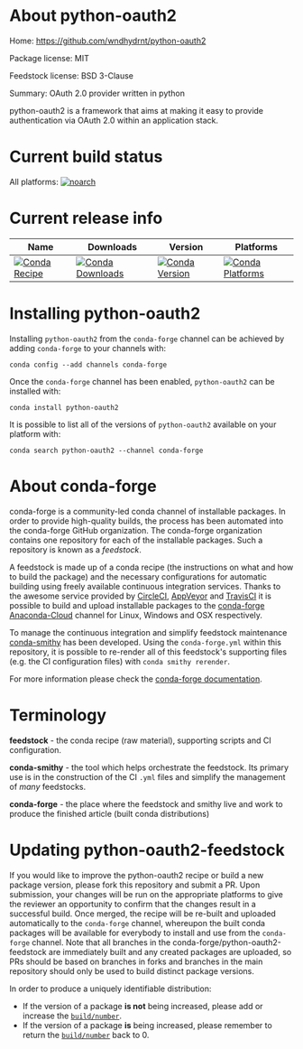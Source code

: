 About python-oauth2
===================

Home: https://github.com/wndhydrnt/python-oauth2

Package license: MIT

Feedstock license: BSD 3-Clause

Summary: OAuth 2.0 provider written in python

python-oauth2 is a framework that aims at making it easy to provide
authentication via OAuth 2.0 within an application stack.


Current build status
====================

All platforms:
[![noarch](https://img.shields.io/circleci/project/github/conda-forge/python-oauth2-feedstock/master.svg?label=noarch)](https://circleci.com/gh/conda-forge/python-oauth2-feedstock)

Current release info
====================

| Name | Downloads | Version | Platforms |
| --- | --- | --- | --- |
| [![Conda Recipe](https://img.shields.io/badge/recipe-python--oauth2-green.svg)](https://anaconda.org/conda-forge/python-oauth2) | [![Conda Downloads](https://img.shields.io/conda/dn/conda-forge/python-oauth2.svg)](https://anaconda.org/conda-forge/python-oauth2) | [![Conda Version](https://img.shields.io/conda/vn/conda-forge/python-oauth2.svg)](https://anaconda.org/conda-forge/python-oauth2) | [![Conda Platforms](https://img.shields.io/conda/pn/conda-forge/python-oauth2.svg)](https://anaconda.org/conda-forge/python-oauth2) |

Installing python-oauth2
========================

Installing `python-oauth2` from the `conda-forge` channel can be achieved by adding `conda-forge` to your channels with:

```
conda config --add channels conda-forge
```

Once the `conda-forge` channel has been enabled, `python-oauth2` can be installed with:

```
conda install python-oauth2
```

It is possible to list all of the versions of `python-oauth2` available on your platform with:

```
conda search python-oauth2 --channel conda-forge
```


About conda-forge
=================

conda-forge is a community-led conda channel of installable packages.
In order to provide high-quality builds, the process has been automated into the
conda-forge GitHub organization. The conda-forge organization contains one repository
for each of the installable packages. Such a repository is known as a *feedstock*.

A feedstock is made up of a conda recipe (the instructions on what and how to build
the package) and the necessary configurations for automatic building using freely
available continuous integration services. Thanks to the awesome service provided by
[CircleCI](https://circleci.com/), [AppVeyor](http://www.appveyor.com/)
and [TravisCI](https://travis-ci.org/) it is possible to build and upload installable
packages to the [conda-forge](https://anaconda.org/conda-forge)
[Anaconda-Cloud](http://docs.anaconda.org/) channel for Linux, Windows and OSX respectively.

To manage the continuous integration and simplify feedstock maintenance
[conda-smithy](http://github.com/conda-forge/conda-smithy) has been developed.
Using the ``conda-forge.yml`` within this repository, it is possible to re-render all of
this feedstock's supporting files (e.g. the CI configuration files) with ``conda smithy rerender``.

For more information please check the [conda-forge documentation](https://conda-forge.org/docs/).

Terminology
===========

**feedstock** - the conda recipe (raw material), supporting scripts and CI configuration.

**conda-smithy** - the tool which helps orchestrate the feedstock.
                   Its primary use is in the construction of the CI ``.yml`` files
                   and simplify the management of *many* feedstocks.

**conda-forge** - the place where the feedstock and smithy live and work to
                  produce the finished article (built conda distributions)


Updating python-oauth2-feedstock
================================

If you would like to improve the python-oauth2 recipe or build a new
package version, please fork this repository and submit a PR. Upon submission,
your changes will be run on the appropriate platforms to give the reviewer an
opportunity to confirm that the changes result in a successful build. Once
merged, the recipe will be re-built and uploaded automatically to the
`conda-forge` channel, whereupon the built conda packages will be available for
everybody to install and use from the `conda-forge` channel.
Note that all branches in the conda-forge/python-oauth2-feedstock are
immediately built and any created packages are uploaded, so PRs should be based
on branches in forks and branches in the main repository should only be used to
build distinct package versions.

In order to produce a uniquely identifiable distribution:
 * If the version of a package **is not** being increased, please add or increase
   the [``build/number``](http://conda.pydata.org/docs/building/meta-yaml.html#build-number-and-string).
 * If the version of a package **is** being increased, please remember to return
   the [``build/number``](http://conda.pydata.org/docs/building/meta-yaml.html#build-number-and-string)
   back to 0.